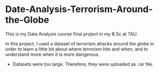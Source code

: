 # Date-Analysis-Terrorism-Around-the-Globe

This is my Data Analysis course final project in my B.Sc at TAU.

In this project, I used a dataset of terrorism attacks around the globe in order to learn a little bit about where terrorism hits and when, and to understand more when it is more dangerous.

* Datasets were too large. Therefore, they were uploaded as .rar file.
